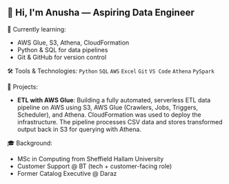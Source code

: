 ## 👋 Hi, I'm Anusha — Aspiring Data Engineer

🌱 Currently learning:
- AWS Glue, S3, Athena, CloudFormation
- Python & SQL for data pipelines
- Git & GitHub for version control

🛠️ Tools & Technologies:
`Python` `SQL` `AWS` `Excel` `Git` `VS Code` `Athena` `PySpark` 

📂 Projects:
- **ETL with AWS Glue**: Building a fully automated, serverless ETL data pipeline on AWS using S3, AWS Glue (Crawlers, Jobs, Triggers, Scheduler), and Athena. CloudFormation was used to deploy the infrastructure. The pipeline processes CSV data and stores transformed output back in S3 for querying with Athena.


🎓 Background:
- MSc in Computing from Sheffield Hallam University
- Customer Support @ BT (tech + customer-facing role)
- Former Catalog Executive @ Daraz


